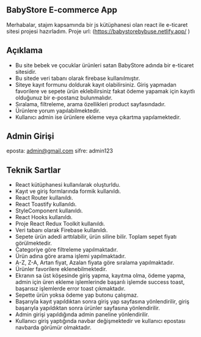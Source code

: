 ## BabyStore E-commerce App
Merhabalar, stajım kapsamında bir js kütüphanesi olan react ile e-ticaret sitesi projesi hazırladım. 
Proje url:  (https://babystorebybuse.netlify.app/ )
## Açıklama
- Bu site bebek ve çocuklar ürünleri satan BabyStore adında bir e-ticaret sitesidir. 
- Bu sitede veri tabanı olarak firebase kullanılmıştır.
- Siteye kayıt formunu doldurak kayıt olabilirsiniz. Giriş yapmadan favorilere ve sepete ürün eklebilirsiniz fakat ödeme yapamak için kayıtlı olduğunuz bir e-postanız bulunmalıdır. 
- Sıralama, filtreleme, arama özellikleri product sayfasındadır. 
- Ürünlere yorum yapılabilmektedir.
- Kullanıcı admin ise ürünlere ekleme veya çıkartma yapılamektedir. 

## Admin Girişi
eposta: admin@gmail.com
sifre: admin123

## Teknik Sartlar
- React kütüphanesi kullanılarak oluşturldu.
- Kayıt ve giriş formlarında formik kullanıldı.
- React Router kullanıldı.
- React Toastify kullanıldı.
- StyleComponent kullanıldı.
- React Hooks kullanıldı.
- Proje React Redux Toolkit kullanıldı.
- Veri tabanı olarak Firebase kullanıldı.
- Sepete ürün adedi arttılabilir, ürün siline bilir. Toplam sepet fiyatı görülmektedir.
- Categoriye göre filtreleme yapılmaktadır.
- Ürün adına göre arama işlemi yapılmaktadır.
- A-Z, Z-A, Artan fiyat, Azalan fiyata göre sıralama yapılmaktadır.
- Ürünler favorilere eklenebilmektedir.
- Ekranın sa üst köşesinde giriş yapma, kayıtma olma, ödeme yapma, admin için üren ekleme işlemlerinde başarılı işlemde success toast, başarısız işlemlerde error toast çıkmaktadır.
- Sepette ürün yoksa ödeme yap butonu çalışmaz.
- Başarıyla kayıt yapıldıktan sonra giriş yap sayfasına yönlendirilir, giriş başarıyla yapıldıktan sonra ürünler sayfasına yönlendirilir.
- Admin girişi yapıldığında admin paneline yönlendirilir.
- Kullanıcı giriş yaptığında navbar değişmektedir ve kullanıcı epostası navbarda görümür olmaktadır.